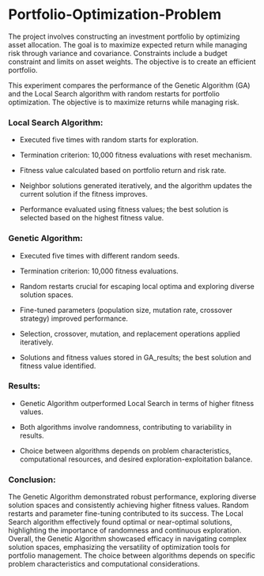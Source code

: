 # Portfolio-Optimization-Problem
The project involves constructing an investment portfolio by optimizing asset allocation. The goal is to maximize expected return while managing risk through variance and covariance. Constraints include a budget constraint and limits on asset weights. The objective is to create an efficient portfolio.


This experiment compares the performance of the Genetic Algorithm (GA) and the Local Search algorithm with random restarts for portfolio optimization. The objective is to maximize returns while managing risk.

### Local Search Algorithm:
- Executed five times with random starts for exploration.

- Termination criterion: 10,000 fitness evaluations with reset mechanism.
  
- Fitness value calculated based on portfolio return and risk rate.

- Neighbor solutions generated iteratively, and the algorithm updates the current solution if the fitness improves.

- Performance evaluated using fitness values; the best solution is selected based on the highest fitness value.


### Genetic Algorithm:
- Executed five times with different random seeds.
  
- Termination criterion: 10,000 fitness evaluations.
  
- Random restarts crucial for escaping local optima and exploring diverse solution spaces.
  
- Fine-tuned parameters (population size, mutation rate, crossover strategy) improved performance.
  
- Selection, crossover, mutation, and replacement operations applied iteratively.
  
- Solutions and fitness values stored in GA_results; the best solution and fitness value identified.

  
### Results:
- Genetic Algorithm outperformed Local Search in terms of higher fitness values.
  
- Both algorithms involve randomness, contributing to variability in results.
  
- Choice between algorithms depends on problem characteristics, computational resources, and desired exploration-exploitation balance.

  
### Conclusion:
The Genetic Algorithm demonstrated robust performance, exploring diverse solution spaces and consistently achieving higher fitness values. Random restarts and parameter fine-tuning contributed to its success. The Local Search algorithm effectively found optimal or near-optimal solutions, highlighting the importance of randomness and continuous exploration. Overall, the Genetic Algorithm showcased efficacy in navigating complex solution spaces, emphasizing the versatility of optimization tools for portfolio management. The choice between algorithms depends on specific problem characteristics and computational considerations.



